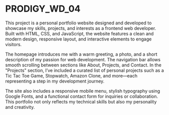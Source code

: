 # PRODIGY_WD_04

This project is a personal portfolio website designed and developed to showcase my skills, projects, and interests as a frontend web developer. Built with HTML, CSS, and JavaScript, the website features a clean and modern design, responsive layout, and interactive elements to engage visitors.

The homepage introduces me with a warm greeting, a photo, and a short description of my passion for web development. The navigation bar allows smooth scrolling between sections like About, Projects, and Contact. In the "Projects" section, I’ve included a curated list of personal projects such as a Tic Tac Toe Game, Stopwatch, Amazon Clone, and more—each representing a step in my development journey.

The site also includes a responsive mobile menu, stylish typography using Google Fonts, and a functional contact form for inquiries or collaboration. This portfolio not only reflects my technical skills but also my personality and creativity.
